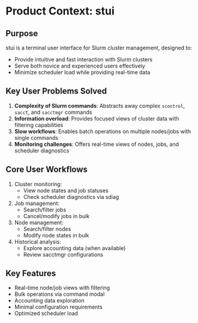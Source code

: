 # Product Context: stui

## Purpose

stui is a terminal user interface for Slurm cluster management, designed to:

- Provide intuitive and fast interaction with Slurm clusters
- Serve both novice and experienced users effectively
- Minimize scheduler load while providing real-time data

## Key User Problems Solved

1. **Complexity of Slurm commands**: Abstracts away complex `scontrol`, `sacct`, and `sacctmgr` commands
2. **Information overload**: Provides focused views of cluster data with filtering capabilities
3. **Slow workflows**: Enables batch operations on multiple nodes/jobs with single commands
4. **Monitoring challenges**: Offers real-time views of nodes, jobs, and scheduler diagnostics

## Core User Workflows

1. Cluster monitoring:
   - View node states and job statuses
   - Check scheduler diagnostics via sdiag
2. Job management:
   - Search/filter jobs
   - Cancel/modify jobs in bulk
3. Node management:
   - Search/filter nodes
   - Modify node states in bulk
4. Historical analysis:
   - Explore accounting data (when available)
   - Review sacctmgr configurations

## Key Features

- Real-time node/job views with filtering
- Bulk operations via command modal
- Accounting data exploration
- Minimal configuration requirements
- Optimized scheduler load
